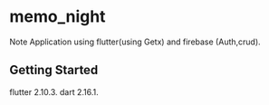 # memo_night
Note Application using flutter(using Getx) and firebase  (Auth,crud).

## Getting Started

flutter 2.10.3.
dart 2.16.1.

